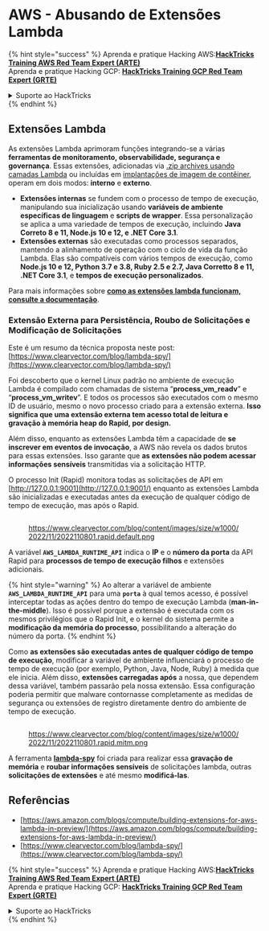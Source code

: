 # AWS - Abusando de Extensões Lambda

{% hint style="success" %}
Aprenda e pratique Hacking AWS:<img src="../../../../.gitbook/assets/image (1).png" alt="" data-size="line">[**HackTricks Training AWS Red Team Expert (ARTE)**](https://training.hacktricks.xyz/courses/arte)<img src="../../../../.gitbook/assets/image (1).png" alt="" data-size="line">\
Aprenda e pratique Hacking GCP: <img src="../../../../.gitbook/assets/image (2).png" alt="" data-size="line">[**HackTricks Training GCP Red Team Expert (GRTE)**<img src="../../../../.gitbook/assets/image (2).png" alt="" data-size="line">](https://training.hacktricks.xyz/courses/grte)

<details>

<summary>Suporte ao HackTricks</summary>

* Confira os [**planos de assinatura**](https://github.com/sponsors/carlospolop)!
* **Junte-se ao** 💬 [**grupo do Discord**](https://discord.gg/hRep4RUj7f) ou ao [**grupo do telegram**](https://t.me/peass) ou **siga**-nos no **Twitter** 🐦 [**@hacktricks\_live**](https://twitter.com/hacktricks\_live)**.**
* **Compartilhe truques de hacking enviando PRs para o** [**HackTricks**](https://github.com/carlospolop/hacktricks) e [**HackTricks Cloud**](https://github.com/carlospolop/hacktricks-cloud) repositórios do github.

</details>
{% endhint %}

## Extensões Lambda

As extensões Lambda aprimoram funções integrando-se a várias **ferramentas de monitoramento, observabilidade, segurança e governança**. Essas extensões, adicionadas via [.zip archives usando camadas Lambda](https://docs.aws.amazon.com/lambda/latest/dg/configuration-layers.html) ou incluídas em [implantações de imagem de contêiner](https://aws.amazon.com/blogs/compute/working-with-lambda-layers-and-extensions-in-container-images/), operam em dois modos: **interno** e **externo**.

* **Extensões internas** se fundem com o processo de tempo de execução, manipulando sua inicialização usando **variáveis de ambiente específicas de linguagem** e **scripts de wrapper**. Essa personalização se aplica a uma variedade de tempos de execução, incluindo **Java Correto 8 e 11, Node.js 10 e 12, e .NET Core 3.1**.
* **Extensões externas** são executadas como processos separados, mantendo a alinhamento de operação com o ciclo de vida da função Lambda. Elas são compatíveis com vários tempos de execução, como **Node.js 10 e 12, Python 3.7 e 3.8, Ruby 2.5 e 2.7, Java Corretto 8 e 11, .NET Core 3.1**, e **tempos de execução personalizados**.

Para mais informações sobre [**como as extensões lambda funcionam, consulte a documentação**](https://docs.aws.amazon.com/lambda/latest/dg/runtimes-extensions-api.html).

### Extensão Externa para Persistência, Roubo de Solicitações e Modificação de Solicitações

Este é um resumo da técnica proposta neste post: [https://www.clearvector.com/blog/lambda-spy/](https://www.clearvector.com/blog/lambda-spy/)

Foi descoberto que o kernel Linux padrão no ambiente de execução Lambda é compilado com chamadas de sistema “**process\_vm\_readv**” e “**process\_vm\_writev**”. E todos os processos são executados com o mesmo ID de usuário, mesmo o novo processo criado para a extensão externa. **Isso significa que uma extensão externa tem acesso total de leitura e gravação à memória heap do Rapid, por design.**

Além disso, enquanto as extensões Lambda têm a capacidade de **se inscrever em eventos de invocação**, a AWS não revela os dados brutos para essas extensões. Isso garante que **as extensões não podem acessar informações sensíveis** transmitidas via a solicitação HTTP.

O processo Init (Rapid) monitora todas as solicitações de API em [http://127.0.0.1:9001](http://127.0.0.1:9001/) enquanto as extensões Lambda são inicializadas e executadas antes da execução de qualquer código de tempo de execução, mas após o Rapid.

<figure><img src="../../../../.gitbook/assets/image (254).png" alt=""><figcaption><p><a href="https://www.clearvector.com/blog/content/images/size/w1000/2022/11/2022110801.rapid.default.png">https://www.clearvector.com/blog/content/images/size/w1000/2022/11/2022110801.rapid.default.png</a></p></figcaption></figure>

A variável **`AWS_LAMBDA_RUNTIME_API`** indica o **IP** e o **número da porta** da API Rapid para **processos de tempo de execução filhos** e extensões adicionais.

{% hint style="warning" %}
Ao alterar a variável de ambiente **`AWS_LAMBDA_RUNTIME_API`** para uma **`porta`** à qual temos acesso, é possível interceptar todas as ações dentro do tempo de execução Lambda (**man-in-the-middle**). Isso é possível porque a extensão é executada com os mesmos privilégios que o Rapid Init, e o kernel do sistema permite a **modificação da memória do processo**, possibilitando a alteração do número da porta.
{% endhint %}

Como **as extensões são executadas antes de qualquer código de tempo de execução**, modificar a variável de ambiente influenciará o processo de tempo de execução (por exemplo, Python, Java, Node, Ruby) à medida que ele inicia. Além disso, **extensões carregadas após** a nossa, que dependem dessa variável, também passarão pela nossa extensão. Essa configuração poderia permitir que malware contornasse completamente as medidas de segurança ou extensões de registro diretamente dentro do ambiente de tempo de execução.

<figure><img src="../../../../.gitbook/assets/image (267).png" alt=""><figcaption><p><a href="https://www.clearvector.com/blog/content/images/size/w1000/2022/11/2022110801.rapid.mitm.png">https://www.clearvector.com/blog/content/images/size/w1000/2022/11/2022110801.rapid.mitm.png</a></p></figcaption></figure>

A ferramenta [**lambda-spy**](https://github.com/clearvector/lambda-spy) foi criada para realizar essa **gravação de memória** e **roubar informações sensíveis** de solicitações lambda, outras **solicitações de extensões** e até mesmo **modificá-las**.

## Referências

* [https://aws.amazon.com/blogs/compute/building-extensions-for-aws-lambda-in-preview/](https://aws.amazon.com/blogs/compute/building-extensions-for-aws-lambda-in-preview/)
* [https://www.clearvector.com/blog/lambda-spy/](https://www.clearvector.com/blog/lambda-spy/)

{% hint style="success" %}
Aprenda e pratique Hacking AWS:<img src="../../../../.gitbook/assets/image (1).png" alt="" data-size="line">[**HackTricks Training AWS Red Team Expert (ARTE)**](https://training.hacktricks.xyz/courses/arte)<img src="../../../../.gitbook/assets/image (1).png" alt="" data-size="line">\
Aprenda e pratique Hacking GCP: <img src="../../../../.gitbook/assets/image (2).png" alt="" data-size="line">[**HackTricks Training GCP Red Team Expert (GRTE)**<img src="../../../../.gitbook/assets/image (2).png" alt="" data-size="line">](https://training.hacktricks.xyz/courses/grte)

<details>

<summary>Suporte ao HackTricks</summary>

* Confira os [**planos de assinatura**](https://github.com/sponsors/carlospolop)!
* **Junte-se ao** 💬 [**grupo do Discord**](https://discord.gg/hRep4RUj7f) ou ao [**grupo do telegram**](https://t.me/peass) ou **siga**-nos no **Twitter** 🐦 [**@hacktricks\_live**](https://twitter.com/hacktricks\_live)**.**
* **Compartilhe truques de hacking enviando PRs para o** [**HackTricks**](https://github.com/carlospolop/hacktricks) e [**HackTricks Cloud**](https://github.com/carlospolop/hacktricks-cloud) repositórios do github.

</details>
{% endhint %}
